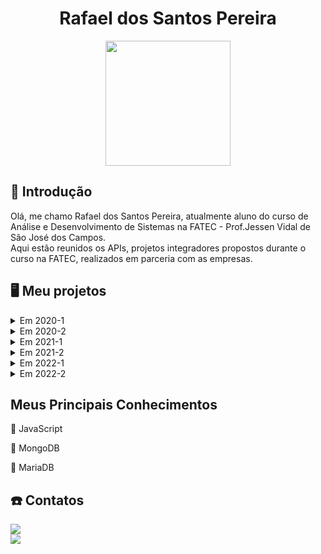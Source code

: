 <body>
  <div align="center">
    <h1>Rafael dos Santos Pereira</h1>
    <kbd><img src="https://avatars.githubusercontent.com/rafaeldossper" width="200px" height="200px"/></kbd>
    
  </div>
</body>

## 📓 Introdução


Olá, me chamo Rafael dos Santos Pereira, atualmente aluno do curso de Análise e Desenvolvimento de Sistemas na FATEC - Prof.Jessen Vidal de São José dos Campos.<br> 
Aqui estão reunidos os APIs, projetos integradores propostos durante o curso na FATEC, realizados em parceria com as empresas.<br /> 


## :desktop_computer: Meu projetos

<details>
  <summary>Em 2020-1</summary>

  ## SlimSystem
  
No primeiro projeto integrador proposto foi desenvolvido um aplicativo mobile de segurança domiciliar, o qual faz o gerenciamento e controle de câmeras e alarmes para a segurança. Utilizamos a programação modular a qual enfatiza a separação da funcionalidade de um programa em módulos independentes e intercambiáveis.

<br> 

#### :handshake: Parceiro Acadêmico:
- [FATEC - Prof. Jessen Vidal](http://fatecsjc-prd.azurewebsites.net)

- Prof. Jean Carlos Lourenço Costa, disciplina de Programação em Microinformática.

  <br> 


#### :warning: Problema:
Desenvolver um aplicativo com a finalidade de implementar as tecnologias de programação modular e banco de dados.

<br> 

#### :old_key: Solução:
Aplicativo de segurança doméstica que ofereça aos usuários conforto, segurança e praticidade, permitindo controle e monitoramento em qualquer lugar, através de um dispositivo móvel conectado à internet, com foco na autonomia total do cliente sobre a segurança de sua residência a qualquer momento.

<br> 

#### :computer: Tecnologias Utilizadas:
Foram utilizadas as plataformas Kodular/App Inventor no desenvolvimento do aplicativo e o Firebase para o armazenamento e fornecimento de dados.

- #### Firebase
O Firebase fornece um banco de dados em tempo real e back-end como um serviço. O serviço fornece aos desenvolvedores de aplicativos uma API que permite que os dados sejam sincronizados entre clientes e armazenados na nuvem do Firebase.

 - #### Kodular/AppInventor
Plataformas usadas para desenvolvimento de aplicativos android, baseada em blocos lógicos. Foi desenvolvido toda a aplicação do projeto usando programação em blocos.

<br> 
    
#### :1st_place_medal: Contribuições Pessoais:
Durante o desenvolvimento desse projeto minha contribuição foi na parte do backend da aplicação, o sistema de login, chamadas telefônicas e notificações de acompanhamento de atividades foram construídas através dos blocos lógicos nas plataformas de desenvolvimento de aplicativos android.

<br> 

  
#### Hard Skills:
- **Kodular/AppInventor:**  Sei usar com autonomia.
- **Firebase:**  Sei usar com ajuda.

  <br> 

#### Soft Skills:
- **Comunicação:** A principal soft skill desenvolvida foi a comunicação, essencial para a minha contribuição com a equipe, levando em consideração que tivemos que migrar para o ensino EAD em circunstâncias da pandemia, precisavamos manter clareza na nossa comunicação para que pudéssemos trabalhar em equipe no desenvolvimento do projeto.

 <br> 

</details>  
<details>
  <summary>Em 2020-2</summary>
  
  <br> 
  
Esse projeto integrador consistiu na criação de um sistema dedicado ao controle e gerenciamento da jornada de motoristas. Este sistema foi projetado para localizar e registrar o status da jornada em tempo real.

<br> 


#### :handshake: Parceiro Acadêmico:
- [FATEC - Prof. Jessen Vidal](http://fatecsjc-prd.azurewebsites.net)

- [IACIT](https://www.iacit.com.br) - Soluções Tecnológicas

  <br> 

#### :warning: Problema:
Falta de acompanhamento eficaz e atualização de status na jornada dos motoristas, prejudicando a segurança no transporte de cargas e a experiência do usuário.

<br> 

#### :old_key: Solução:
Criar um aplicativo de gerenciamento personalizável para monitorar a jornada dos motoristas, oferecendo planejamento, acompanhamento e controle, atendendo às necessidades dos motoristas, funcionários e administradores.

<br> 

#### :computer: Tecnologias Utilizadas:

- #### Java
Java é uma linguagem de programação amplamente utilizada para desenvolver aplicativos de software. Ela permite o desenvolvimento de uma ampla gama de aplicativos, desde sites e aplicativos móveis até softwares de desktop e sistemas embarcados.


- #### Java Swing
Biblioteca gráfica para a criação de interfaces de usuário (GUI) em aplicativos Java. Ela oferece componentes gráficos, como botões, caixas de texto e janelas, que permitem criar interfaces de usuário interativas e visualmente atraentes em aplicativos desktop.

- #### PostgreSQL
PostgreSQL é um sistema de gerenciamento de banco de dados relacional de código aberto amplamente reconhecido por sua confiabilidade e recursos avançados. É uma escolha popular para armazenar e gerenciar dados em uma variedade de aplicativos, de pequenos sites a sistemas empresariais de grande escala.

- #### pgAdmin
 É uma ferramenta de administração de banco de dados que facilita o gerenciamento de bancos de dados PostgreSQL.

<br> 
  
#### :1st_place_medal: Contribuições Pessoais:

No projeto minha contribuição principal foi no desenvolvimento e integração do banco de dados com o backend. Inicialmente, enfrentei o desafio de aprender sobre o desenvolvimento de bancos de dados, pois não tinha muito conhecimento sobre, isso incluia a criação de modelos lógicos e conceituais. Estes modelos são cruciais para garantir que a estrutura de dados atenda aos requisitos do sistema e às necessidades dos usuários. Durante o projeto pude adquirir essa experiência sobre com o desenvolvimento do banco de dados.

<br> 

#### Hard Skills:
- **Java:** Sei usar com ajuda.
- **PostgreSQL & pgAdmin:** Sei usar com autonomia.

<br> 

#### Soft Skills:
- **Comunicação:** Continuei aprimorando essa habilidade, pois nesse semestre o número de integrantes era maior do que no passado, além do que o time estava dividido em 3 partes. A comunicação foi necessária para manter a organização do grupo e a eficiência das entregas.
- **Resiliência:** Durante o projeto ao enfrentar as necessidades relacionadas ao banco de dados e a outros imprevistos foi onde precisei ser mais resiliente, pois apesar de minha falta de conhecimento enfrentei o desafio e me adaptei, buscando soluções para garantir que pudesse atender as demandas e expectativas do cliente.

<br> 

<p align="justify">
  <a href="https://github.com/DevSlim001/PI_2020.2"><img src="https://img.shields.io/badge/github-0077B5?style=for-the-badge&logo=github&logoColor=black"/></a> </p>

  <br> 
  
  </details>
  
  <details>
  <summary>Em 2021-1</summary>

  ## nEDUC

Diante da pandemia de COVID-19, todos enfrentaram o desafio de se adaptar às atividades diárias, incluindo estudos, trabalho e outras interações, o que se alinhou com o avanço da tecnologia. Em parceria com a NESS, nosso desafio era criar uma plataforma web voltada para o ensino à distância, visando a gestão e oferta de conhecimento de maneira prática e eficaz.

<br> 

#### :handshake: Parceiro Acadêmico:
- [FATEC - Prof. Jessen Vidal](http://fatecsjc-prd.azurewebsites.net)
- [NESS](https://www.ness.com.br)
  <br> 


#### :warning: Problema:

Encontrar uma solução que tornasse o aprendizado dos estudantes mais acessível e com mais qualidade.

<br> 

#### :old_key: Solução:

Criação de uma plataforma web de ensino intuitiva e prática, que ofereça conteúdos de diversas disciplinas, acesso a certificados e acompanhamento no aprendizado.


<br> 

#### :computer: Tecnologias Utilizadas:


 - #### Python
   Python é uma linguagem de programação de alto nível conhecida por sua simplicidade e legibilidade. Utilizado em desenvolvimento web, automação, análise de dados e muito mais.

 - #### Django Framework:
  Django é um framework de desenvolvimento web em Python. Ele oferece uma estrutura robusta para construir aplicativos web, incluindo recursos para gerenciamento de banco de dados, autenticação de usuário e criação de URLs amigáveis.

 - #### SQLite:
   SQLite é um sistema de gerenciamento de banco de dados relacional (RDBMS) leve e embutido.
   
 - #### JavaScript:
   Linguagem de programação usada principalmente no desenvolvimento web para tornar as páginas interativas.
   
 - #### HTML:
   Linguagem de marcação utilizada para estruturar os elementos da página, como parágrafos, links, títulos, tabelas, imagens e até vídeos. 
  
- #### CSS:
  Linguagem de estilos utilizada para definir cores, fontes, tamanhos, posicionamento e qualquer outro valor estético para os elementos da página.

<br> 
    
#### :1st_place_medal: Contribuições Pessoais:

Nesse projeto, contribuí com a estruturação do banco de dados, integrações com o backend e a modificação e revisão de algumas telas. Também participei da prototipagem das telas da plataforma web utilizando o Figma. Durante esse processo, trabalhamos na criação dos modelos das páginas, incluindo todos os conteúdos e funcionalidades, bem como na definição do design geral do projeto

<br> 

  
#### Hard Skills:

- **Figma:**  Sei usar com autonomia.
- **JavaScript:**  Sei usar com autonomia.
- **Python**  Sei usar com ajuda.


  <br> 

#### Soft Skills:
- **Pensamento Criativo:**  Durante a prototipagem desenvolvi muito essa habilidade, pude construir ideias originais, pensando fora da caixa para encontrar soluções criatividas para criar a interface de usuário de maneira agradável e que despertasse interesse.

- **Comunicação Assertiva:** Durante o projeto, consegui manter uma comunicação assertiva com os membros da equipe e o cliente. Pude expressar ideias com clareza, compreender as necessidades e manter um diálogo constante para garantir o alinhamento com as expectativas. Isso foi fundamental para superar imprevistos e garantir o sucesso do projeto.
 <br> 

 <p align="justify">
  <a href="https://github.com/developersapi/LMSApp"><img src="https://img.shields.io/badge/github-0077B5?style=for-the-badge&logo=github&logoColor=black"/></a> </p>
  </details>
  
  <details>
  <summary>Em 2021-2</summary>
     ## Nome proj...
  
descrição do proj


### Parceiro Acadêmico  
<p align="justify">
                     <a href="http://fatecsjc-prd.azurewebsites.net/"> FATEC - Prof. Jessen Vidal </a>
              </p>

### Tecnologias Utilizadas

- #### Tecnologia 1
...

 - #### Tecnologia 2
...
  
### Contribuições Pessoais
...
  
### Hard Skills
...

### Soft Skills
...
  </details>
  
  <details>
  <summary>Em 2022-1</summary>
     ## Nome proj...
  
descrição do proj


### Parceiro Acadêmico  
<p align="justify">
                     <a href="http://fatecsjc-prd.azurewebsites.net/"> FATEC - Prof. Jessen Vidal </a>
              </p>

### Tecnologias Utilizadas

  - #### NodeJS
  ...

  - #### MongoDB
  ...
  - #### React Native
  ...
  
### Contribuições Pessoais
...
  
### Hard Skills
...

### Soft Skills
...
  
  </details>

   <details>
  <summary>Em 2022-2</summary>
     ## Nome proj...
  
descrição do proj


### Parceiro Acadêmico  
<p align="justify">
                     <a href="http://fatecsjc-prd.azurewebsites.net/"> FATEC - Prof. Jessen Vidal </a>
              </p>

### Tecnologias Utilizadas

  - #### NodeJS
  ...

  - #### MongoDB
  ...
  - #### React Native
  ...
  
### Contribuições Pessoais
...
  
### Hard Skills
...

### Soft Skills
...
  
  </details>
  
  
  
  
## Meus Principais Conhecimentos

:beginner: JavaScript

:floppy_disk: MongoDB

:floppy_disk: MariaDB


##  :phone: Contatos
<p align="justify">
  <a href="https://github.com/rafaeldossper"><img src="https://img.shields.io/badge/github-0077B5?style=for-the-badge&logo=github&logoColor=black"/></a> <br>
  <a href="https://www.linkedin.com/in/rafaeldossper/"><img src="https://img.shields.io/badge/LinkedIn-0077B5?style=for-the-badge&logo=linkedin&logoColor=white"/></a> </p>
              
             
           

  

